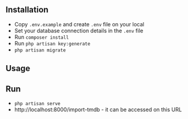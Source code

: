 ## Installation

-   Copy `.env.example` and create `.env` file on your local
-   Set your database connection details in the `.env` file
-   Run `composer install`
-   Run `php artisan key:generate`
-   `php artisan migrate`

## Usage

## Run

-   `php artisan serve` 
-   http://localhost:8000/import-tmdb - it can be accessed on this URL

